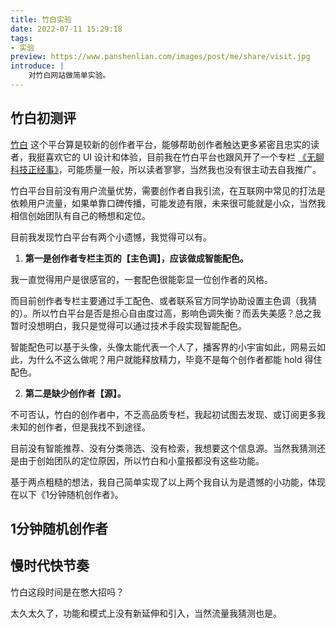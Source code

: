 ```yaml
---
title: 竹白实验
date: 2022-07-11 15:29:18
tags:
- 实验
preview: https://www.panshenlian.com/images/post/me/share/visit.jpg
introduce: |
    对竹白网站做简单实验。
---
```


<link href="https://dns.panshenlian.com/npm/bootstrap@5.1.3/dist/css/bootstrap.min.css" rel="stylesheet" crossorigin="anonymous">
<script type="text/javascript" src="https://dns.panshenlian.com/npm/vue@2/dist/vue.js" ></script>

## 竹白初测评

[竹白](https://zhubai.love/) 这个平台算是较新的创作者平台，能够帮助创作者触达更多紧密且忠实的读者，我挺喜欢它的 UI 设计和体验，目前我在竹白平台也跟风开了一个专栏 [《无聊科技正经事》](https://wednesday.zhubai.love/)，可能质量一般，所以读者寥寥，当然我也没有很主动去自我推广。

竹白平台目前没有用户流量优势，需要创作者自我引流，在互联网中常见的打法是依赖用户流量，如果单靠口碑传播，可能发迹有限，未来很可能就是小众，当然我相信创始团队有自己的畅想和定位。

目前我发现竹白平台有两个小遗憾，我觉得可以有。

1. **第一是创作者专栏主页的【主色调】，应该做成智能配色。**

我一直觉得用户是很感官的，一套配色很能彰显一位创作者的风格。

而目前创作者专栏主要通过手工配色、或者联系官方同学协助设置主色调（我猜的）。所以竹白平台是否是担心自由度过高，影响色调失衡？而丢失美感？总之我暂时没想明白，我只是觉得可以通过技术手段实现智能配色。

智能配色可以基于头像，头像太能代表一个人了，播客界的小宇宙如此，网易云如此，为什么不这么做呢？用户就能释放精力，毕竟不是每个创作者都能 hold 得住配色。

2. **第二是缺少创作者【源】。**

不可否认，竹白的创作者中，不乏高品质专栏，我起初试图去发现、或订阅更多我未知的创作者，但是我找不到途径。

目前没有智能推荐、没有分类筛选、没有检索，我想要这个信息源。当然我猜测还是由于创始团队的定位原因，所以竹白和小童报都没有这些功能。

基于两点粗糙的想法，我自己简单实现了以上两个我自认为是遗憾的小功能，体现在以下《1分钟随机创作者》。

## 1分钟随机创作者

<div id="zhubai-rand"></div>

## 慢时代快节奏

竹白这段时间是在憋大招吗？

太久太久了，功能和模式上没有新延伸和引入，当然流量我猜测也是。